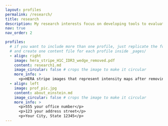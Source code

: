 ```yaml
---
layout: profiles
permalink: /research/
title: research
description: My research interests focus on developing tools to evaluate various statistical properties of the early universe as observed through radio telescopes. Broadly, I am interested in the formation and evolution of the universe star and galaxy formation, large scale structure, and cosmological data analysis. I am particularly enthusiastic about using machine learning methods to extract cosmological information from intensity mapping experiments, offering a unique perspective for theoretical analysis of observational data. I am also keen on developing computationally efficient codes that enable the simulation of large data volumes within a reasonable timeframe.
nav: true
nav_order: 2

profiles:
  # if you want to include more than one profile, just replicate the following block
  # and create one content file for each profile inside _pages/
  - align: right
    image: hera_stripe_H1C_IDR3_wedge_removed.pdf
    content: research1.md
    image_circular: false # crops the image to make it circular
    more_info: >
      <p>HERA stripe images that represent intensity maps after removing bright foreground signals at different frequency channels. The bottom image indicates the presence of systematics (red circles) in the observed data</p>
  - align: left
    image: prof_pic.jpg
    content: about_einstein.md
    image_circular: false # crops the image to make it circular
    more_info: >
      <p>555 your office number</p>
      <p>123 your address street</p>
      <p>Your City, State 12345</p>
---
```

